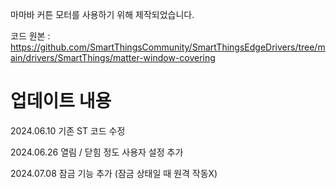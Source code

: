 마마바 커튼 모터를 사용하기 위해 제작되었습니다.

코드 원본 :
https://github.com/SmartThingsCommunity/SmartThingsEdgeDrivers/tree/main/drivers/SmartThings/matter-window-covering

업데이트 내용
==============
2024.06.10 기존 ST 코드 수정

2024.06.26 열림 / 닫힘 정도 사용자 설정 추가

2024.07.08 잠금 기능 추가 (잠금 상태일 때 원격 작동X)